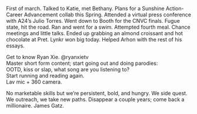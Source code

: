 First of march. Talked to Katie, met Bethany. Plans for a Sunshine Action-Career Advancement collab this Spring. Attended a virtual press conference with A24’s Julio Torres. Went down to Booth for the CNVC finals. Fugue state, hit the road. Ran and went for a swim. Attempted fourth meal. Chance meetings and little talks. Ended up grabbing an almond croissant and hot chocolate at Pret. Lynkr won big today. Helped Arhon with the rest of his essays. 

Get to know Ryan Xie. @ryanxietv  
Master short form content; start going out and doing parodies:  
OOTD, kiss or slap, what song are you listening to?  
Start running and reading again.   
Lav mic \+ 360 camera. 

No marketable skills but we’re persistent, bold, and hungry. We side quest. We outreach, we take new paths. Disappear a couple years; come back a millionaire. James Gatz.